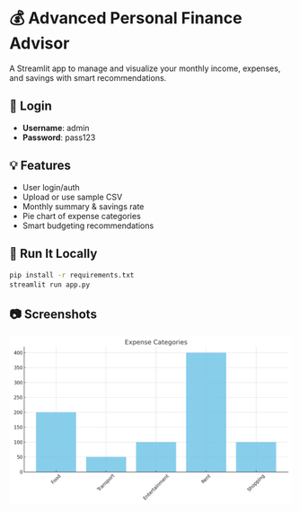 # 💰 Advanced Personal Finance Advisor

A Streamlit app to manage and visualize your monthly income, expenses, and savings with smart recommendations.

## 🔐 Login
- **Username**: admin
- **Password**: pass123

## 💡 Features
- User login/auth
- Upload or use sample CSV
- Monthly summary & savings rate
- Pie chart of expense categories
- Smart budgeting recommendations

## 🚀 Run It Locally

```bash
pip install -r requirements.txt
streamlit run app.py
```

## 📷 Screenshots
![Chart](assets/finance_chart_sample.png)
